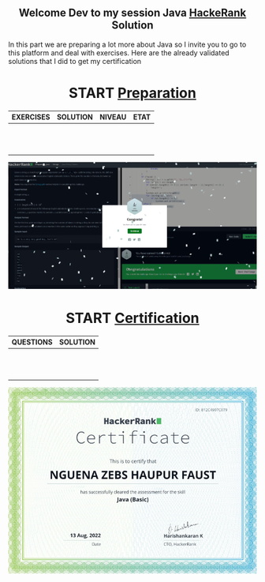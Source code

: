 <div align="center">

## Welcome Dev to my session Java <A href="https://www.hackerrank.com/nguenahaupur">HackeRank</a> Solution 
</div>
In this part we are preparing a lot more about Java so I invite you to go to this platform and deal with exercises. Here are the already validated solutions that I did to get my certification

<div align="center">

# START <a href="https://www.hackerrank.com/domains/java?filters%5Bstatus%5D%5B%5D=unsolved&badge_type=java">Preparation</a>
</div>

| EXERCISES | SOLUTION | NIVEAU | ETAT |
| --- | --- | --- | --- |
| | | | |
| | | | |
| | | | |
| | | | |
| | | | |
| | | | |
| | | | |
| | | | |
| | | | |
| | | | |
| | | | |
| | | | |

<div align="center">
<img src="https://github.com/NGUENAZEBS/JAVA-HackerRank/blob/main/.github/workflows/Private/image/CodeurZEBSJava.PNG?raw=true"/>
</div>

<div align="center">

  # START <a href="https://www.hackerrank.com/skills-verification">Certification</a>
</div>

| QUESTIONS | SOLUTION |
| --- | --- |
| | | |
| | | |
| | | |
| | | |
| | | |
| | | |
| | | |
| | | |
| | | |
| | | |
| | | |
| | | |

<div align="center">
<img src="https://github.com/NGUENAZEBS/JAVA-HackerRank/blob/main/.github/workflows/Private/image/javacertificationzebshackerrank.PNG?raw=true"/>
</div>
